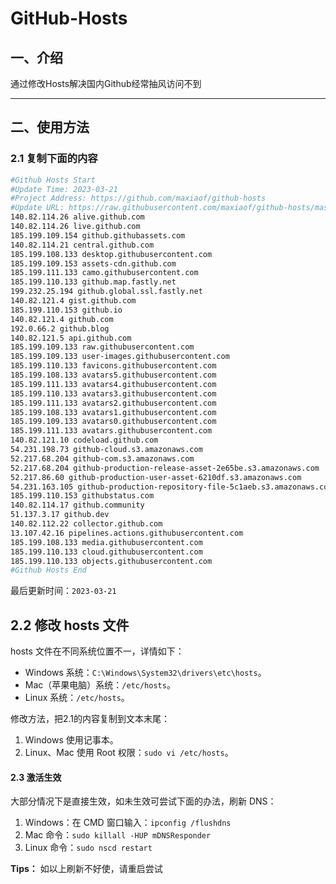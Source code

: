 # GitHub-Hosts

## 一、介绍
通过修改Hosts解决国内Github经常抽风访问不到

---

## 二、使用方法

### 2.1 复制下面的内容
```bash
#Github Hosts Start
#Update Time: 2023-03-21
#Project Address: https://github.com/maxiaof/github-hosts
#Update URL: https://raw.githubusercontent.com/maxiaof/github-hosts/master/hosts
140.82.114.26 alive.github.com
140.82.114.26 live.github.com
185.199.109.154 github.githubassets.com
140.82.114.21 central.github.com
185.199.108.133 desktop.githubusercontent.com
185.199.109.153 assets-cdn.github.com
185.199.111.133 camo.githubusercontent.com
185.199.110.133 github.map.fastly.net
199.232.25.194 github.global.ssl.fastly.net
140.82.121.4 gist.github.com
185.199.110.153 github.io
140.82.121.4 github.com
192.0.66.2 github.blog
140.82.121.5 api.github.com
185.199.109.133 raw.githubusercontent.com
185.199.109.133 user-images.githubusercontent.com
185.199.110.133 favicons.githubusercontent.com
185.199.108.133 avatars5.githubusercontent.com
185.199.111.133 avatars4.githubusercontent.com
185.199.110.133 avatars3.githubusercontent.com
185.199.111.133 avatars2.githubusercontent.com
185.199.108.133 avatars1.githubusercontent.com
185.199.109.133 avatars0.githubusercontent.com
185.199.111.133 avatars.githubusercontent.com
140.82.121.10 codeload.github.com
54.231.198.73 github-cloud.s3.amazonaws.com
52.217.68.204 github-com.s3.amazonaws.com
52.217.68.204 github-production-release-asset-2e65be.s3.amazonaws.com
52.217.86.60 github-production-user-asset-6210df.s3.amazonaws.com
54.231.163.105 github-production-repository-file-5c1aeb.s3.amazonaws.com
185.199.110.153 githubstatus.com
140.82.114.17 github.community
51.137.3.17 github.dev
140.82.112.22 collector.github.com
13.107.42.16 pipelines.actions.githubusercontent.com
185.199.108.133 media.githubusercontent.com
185.199.110.133 cloud.githubusercontent.com
185.199.110.133 objects.githubusercontent.com
#Github Hosts End

```
最后更新时间：`2023-03-21`

## 2.2 修改 hosts 文件
hosts 文件在不同系统位置不一，详情如下：
- Windows 系统：`C:\Windows\System32\drivers\etc\hosts`。
- Mac（苹果电脑）系统：`/etc/hosts`。
- Linux 系统：`/etc/hosts`。

修改方法，把2.1的内容复制到文本末尾：

1. Windows 使用记事本。
2. Linux、Mac 使用 Root 权限：`sudo vi /etc/hosts`。

#### 2.3 激活生效
大部分情况下是直接生效，如未生效可尝试下面的办法，刷新 DNS：

1. Windows：在 CMD 窗口输入：`ipconfig /flushdns`
2. Mac 命令：`sudo killall -HUP mDNSResponder`
3. Linux 命令：`sudo nscd restart`

**Tips：** 如以上刷新不好使，请重启尝试
